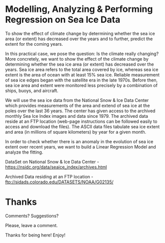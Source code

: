 # Modelling, Analyzing & Performing Regression on Sea Ice Data

To show the effect of climate change by determining whether the sea ice area (or extent) has decreased over the years and to further, predict the extent for the coming years.

In this practical case, we pose the question: Is the climate really changing? More concretely, we want to show the effect of the climate change by determining whether the sea ice area (or extent) has decreased over the years. Sea ice area refers to the total area covered by ice, whereas sea ice extent is the area of ocean with at least 15% sea ice. Reliable measurement of sea ice edges began with the satellite era in the late 1970s. Before then, sea ice area and extent were monitored less precisely by a combination of ships, buoys, and aircraft.

We will use the sea ice data from the National Snow & Ice Data Center which provides measurements of the area and extend of sea ice at the poles over the last 36 years. The center has given access to the archived monthly Sea Ice Index images and data since 1979. The archived data reside at an FTP location (web-page instructions can be followed easily to access and download the files). The ASCII data files tabulate sea ice extent and area (in millions of square kilometers) by year for a given month.

In order to check whether there is an anomaly in the evolution of sea ice extent over recent years, we want to build a Linear Regression Model and analyze the fitting.

DataSet on National Snow & Ice Data Center - https://nsidc.org/data/seaice_index/archives.html

Archived Data residing at an FTP location  - ftp://sidads.colorado.edu/DATASETS/NOAA/G02135/

# Thanks

Comments? Suggestions?

Please, leave a comment.

Thanks for being here! Enjoy!
